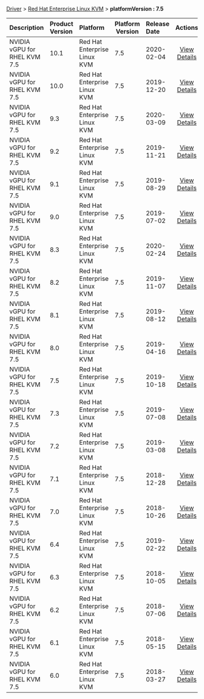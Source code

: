 
[Driver](/README.md)  >  [Red Hat Enterprise Linux KVM](/index/Driver/Red_Hat_Enterprise_Linux_KVM.md)  >  **platformVersion : 7.5**



| Description            | Product Version    | Platform                | Platform Version           | Release Date           |             Actions              |
| ---------------------- | :----------------- | :---------------------- | -------------------------- | :--------------------- | :------------------------------: |
| NVIDIA vGPU for RHEL KVM 7.5 | 10.1 | Red Hat Enterprise Linux KVM | 7.5 | 2020-02-04 | [View Details](/details/166b6f_NVIDIA_vGPU_for_RHEL_KVM_7.5.md) |
| NVIDIA vGPU for RHEL KVM 7.5 | 10.0 | Red Hat Enterprise Linux KVM | 7.5 | 2019-12-20 | [View Details](/details/675595_NVIDIA_vGPU_for_RHEL_KVM_7.5.md) |
| NVIDIA vGPU for RHEL KVM 7.5 | 9.3 | Red Hat Enterprise Linux KVM | 7.5 | 2020-03-09 | [View Details](/details/652463_NVIDIA_vGPU_for_RHEL_KVM_7.5.md) |
| NVIDIA vGPU for RHEL KVM 7.5 | 9.2 | Red Hat Enterprise Linux KVM | 7.5 | 2019-11-21 | [View Details](/details/6cffe9_NVIDIA_vGPU_for_RHEL_KVM_7.5.md) |
| NVIDIA vGPU for RHEL KVM 7.5 | 9.1 | Red Hat Enterprise Linux KVM | 7.5 | 2019-08-29 | [View Details](/details/cd2e24_NVIDIA_vGPU_for_RHEL_KVM_7.5.md) |
| NVIDIA vGPU for RHEL KVM 7.5 | 9.0 | Red Hat Enterprise Linux KVM | 7.5 | 2019-07-02 | [View Details](/details/a6769a_NVIDIA_vGPU_for_RHEL_KVM_7.5.md) |
| NVIDIA vGPU for RHEL KVM 7.5 | 8.3 | Red Hat Enterprise Linux KVM | 7.5 | 2020-02-24 | [View Details](/details/37db0c_NVIDIA_vGPU_for_RHEL_KVM_7.5.md) |
| NVIDIA vGPU for RHEL KVM 7.5 | 8.2 | Red Hat Enterprise Linux KVM | 7.5 | 2019-11-07 | [View Details](/details/18dfa3_NVIDIA_vGPU_for_RHEL_KVM_7.5.md) |
| NVIDIA vGPU for RHEL KVM 7.5 | 8.1 | Red Hat Enterprise Linux KVM | 7.5 | 2019-08-12 | [View Details](/details/2a2857_NVIDIA_vGPU_for_RHEL_KVM_7.5.md) |
| NVIDIA vGPU for RHEL KVM 7.5 | 8.0 | Red Hat Enterprise Linux KVM | 7.5 | 2019-04-16 | [View Details](/details/ee5a28_NVIDIA_vGPU_for_RHEL_KVM_7.5.md) |
| NVIDIA vGPU for RHEL KVM 7.5 | 7.5 | Red Hat Enterprise Linux KVM | 7.5 | 2019-10-18 | [View Details](/details/c044b5_NVIDIA_vGPU_for_RHEL_KVM_7.5.md) |
| NVIDIA vGPU for RHEL KVM 7.5 | 7.3 | Red Hat Enterprise Linux KVM | 7.5 | 2019-07-08 | [View Details](/details/0c4dfc_NVIDIA_vGPU_for_RHEL_KVM_7.5.md) |
| NVIDIA vGPU for RHEL KVM 7.5 | 7.2 | Red Hat Enterprise Linux KVM | 7.5 | 2019-03-08 | [View Details](/details/7b35cc_NVIDIA_vGPU_for_RHEL_KVM_7.5.md) |
| NVIDIA vGPU for RHEL KVM 7.5 | 7.1 | Red Hat Enterprise Linux KVM | 7.5 | 2018-12-28 | [View Details](/details/f95b30_NVIDIA_vGPU_for_RHEL_KVM_7.5.md) |
| NVIDIA vGPU for RHEL KVM 7.5 | 7.0 | Red Hat Enterprise Linux KVM | 7.5 | 2018-10-26 | [View Details](/details/65611c_NVIDIA_vGPU_for_RHEL_KVM_7.5.md) |
| NVIDIA vGPU for RHEL KVM 7.5 | 6.4 | Red Hat Enterprise Linux KVM | 7.5 | 2019-02-22 | [View Details](/details/145fb1_NVIDIA_vGPU_for_RHEL_KVM_7.5.md) |
| NVIDIA vGPU for RHEL KVM 7.5 | 6.3 | Red Hat Enterprise Linux KVM | 7.5 | 2018-10-05 | [View Details](/details/404980_NVIDIA_vGPU_for_RHEL_KVM_7.5.md) |
| NVIDIA vGPU for RHEL KVM 7.5 | 6.2 | Red Hat Enterprise Linux KVM | 7.5 | 2018-07-06 | [View Details](/details/72230e_NVIDIA_vGPU_for_RHEL_KVM_7.5.md) |
| NVIDIA vGPU for RHEL KVM 7.5 | 6.1 | Red Hat Enterprise Linux KVM | 7.5 | 2018-05-15 | [View Details](/details/357a12_NVIDIA_vGPU_for_RHEL_KVM_7.5.md) |
| NVIDIA vGPU for RHEL KVM 7.5 | 6.0 | Red Hat Enterprise Linux KVM | 7.5 | 2018-03-27 | [View Details](/details/cb3eed_NVIDIA_vGPU_for_RHEL_KVM_7.5.md) |
